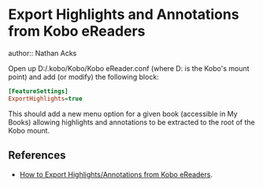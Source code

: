 # Export Highlights and Annotations from Kobo eReaders

author:: Nathan Acks

Open up D:/.kobo/Kobo/Kobo eReader.conf (where D: is the Kobo's mount point) and add (or modify) the following block:

```ini
[FeatureSettings]
ExportHighlights=true
```

This should add a new menu option for a given book (accessible in My Books) allowing highlights and annotations to be extracted to the root of the Kobo mount.

## References

* [How to Export Highlights/Annotations from Kobo eReaders](https://web.archive.org/web/20200405061523/https%3A%2F%2Fmedium.com%2F%40angeldan1989%2Fhow-to-export-notes-highlights-annotations-from-kobo-ereaders-20606b7159b6).
